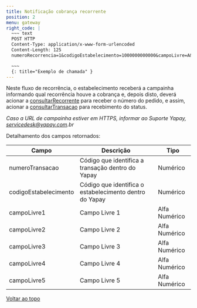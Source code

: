 ```yaml
---
title: Notificação cobrança recorrente
position: 2
menu: gateway
right_code: |
  ~~~ text
  POST HTTP
  Content-Type: application/x-www-form-urlencoded
  Content-Length: 125
  numeroRecorrencia=1&codigoEstabelecimento=1000000000000&campoLivre=A&campoLivre2=B&campoLivre3=C&campoLivre4=D&campoLivre5=E

  ~~~
  {: title="Exemplo de chamada" }
---
```


Neste fluxo de recorrência, o estabelecimento receberá a campainha informando qual recorrência houve a cobrança e, depois disto, deverá acionar a <a href="/gateway/rest/consultas-rest/#consulta-recorrente-rest" target="_blank" class="linkPadraoVerde">consultarRecorrente</a> para receber o número do pedido, e assim, acionar a <a href="/gateway/rest/consultas-rest/#consultando-uma-transacao-rest" target="_blank" class="linkPadraoVerde">consultarTransacao</a> para recebimento do status.

_Caso a URL de campainha estiver em HTTPS, informar ao Suporte Yapay, servicedesk@yapay.com.br_

Detalhamento dos campos retornados:

| Campo                 | Descrição                                                  | Tipo          |
|-----------------------|------------------------------------------------------------|---------------|
| numeroTransacao       | Código que identifica a transação dentro do Yapay          | Numérico      |
| codigoEstabelecimento | Código que identifica o estabelecimento dentro do Yapay    | Numérico      |
| campoLivre1           | Campo Livre 1                                              | Alfa Numérico |
| campoLivre2           | Campo Livre 2                                              | Alfa Numérico |
| campoLivre3           | Campo Livre 3                                              | Alfa Numérico |
| campoLivre4           | Campo Livre 4                                              | Alfa Numérico |
| campoLivre5           | Campo Livre 5                                              | Alfa Numérico |


<div class="voltar-ao-topo"><a href="#"><i class="fa fa-arrow-up" aria-hidden="true"></i>Voltar ao topo</a></div>